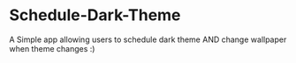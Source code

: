 # Schedule-Dark-Theme
A Simple app allowing users to schedule dark theme AND change wallpaper when theme changes :) 
